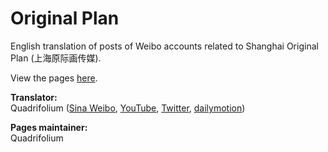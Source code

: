# Original Plan

English translation of posts of Weibo accounts related to Shanghai Original Plan (上海原际画传媒).

View the pages [here](https://quadrifolium.github.io/originalplan/).

**Translator:**  
Quadrifolium ([Sina Weibo](http://weibo.com/u/5182556773/), [YouTube](https://www.youtube.com/channel/UC6QSLMB7h4SoyV0e9m6uUwg), [Twitter](https://twitter.com/QuadrifoliumTF), [dailymotion](http://www.dailymotion.com/quadrifoliumTF))

**Pages maintainer:**  
Quadrifolium
